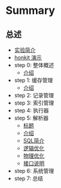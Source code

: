 # Summary

## 总述
* [实验简介](README.md)
* [honkit 演示](honkit.md)
* step 0: 整体概述
    * [介绍](chapter-0/intro.md)
* step 1: 缓存管理
    * [介绍](chapter-1/intro.md)
* step 2: 记录管理
* step 3: 索引管理
* step 4: 执行器
* step 5: 解析器
    * [标题](chapter-5/5_0_title.md)
    * [介绍](chapter-5/5_1_intro.md)
    * [SQL简介](chapter-5/5_2_sql.md)
    * [逻辑优化](chapter-5/5_3_logic.md)
    * [物理优化](chapter-5/5_4_physic.md)
    * [接口说明](chapter-5/5_5_interface.md)
* step 6: 系统管理
* step 7: 总结

